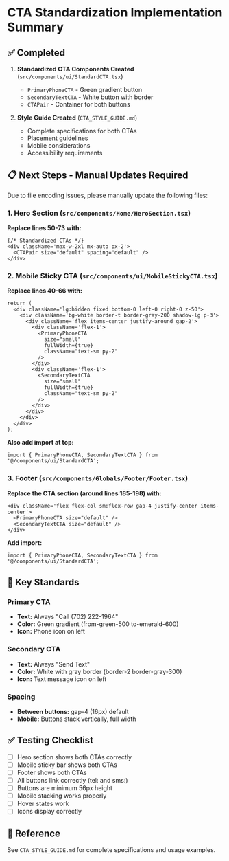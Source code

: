 # CTA Standardization Implementation Summary

## ✅ Completed

1. **Standardized CTA Components Created** (`src/components/ui/StandardCTA.tsx`)
   - `PrimaryPhoneCTA` - Green gradient button
   - `SecondaryTextCTA` - White button with border
   - `CTAPair` - Container for both buttons

2. **Style Guide Created** (`CTA_STYLE_GUIDE.md`)
   - Complete specifications for both CTAs
   - Placement guidelines
   - Mobile considerations
   - Accessibility requirements

## 📋 Next Steps - Manual Updates Required

Due to file encoding issues, please manually update the following files:

### 1. Hero Section (`src/components/Home/HeroSection.tsx`)

**Replace lines 50-73 with:**
```tsx
{/* Standardized CTAs */}
<div className='max-w-2xl mx-auto px-2'>
  <CTAPair size="default" spacing="default" />
</div>
```

### 2. Mobile Sticky CTA (`src/components/ui/MobileStickyCTA.tsx`)

**Replace lines 40-66 with:**
```tsx
return (
  <div className='lg:hidden fixed bottom-0 left-0 right-0 z-50'>
    <div className='bg-white border-t border-gray-200 shadow-lg p-3'>
      <div className='flex items-center justify-around gap-2'>
        <div className='flex-1'>
          <PrimaryPhoneCTA 
            size="small" 
            fullWidth={true}
            className="text-sm py-2"
          />
        </div>
        <div className='flex-1'>
          <SecondaryTextCTA 
            size="small" 
            fullWidth={true}
            className="text-sm py-2"
          />
        </div>
      </div>
    </div>
  </div>
);
```

**Also add import at top:**
```tsx
import { PrimaryPhoneCTA, SecondaryTextCTA } from '@/components/ui/StandardCTA';
```

### 3. Footer (`src/components/Globals/Footer/Footer.tsx`)

**Replace the CTA section (around lines 185-198) with:**
```tsx
<div className='flex flex-col sm:flex-row gap-4 justify-center items-center'>
  <PrimaryPhoneCTA size="default" />
  <SecondaryTextCTA size="default" />
</div>
```

**Add import:**
```tsx
import { PrimaryPhoneCTA, SecondaryTextCTA } from '@/components/ui/StandardCTA';
```

## 🎯 Key Standards

### Primary CTA
- **Text:** Always "Call (702) 222-1964"
- **Color:** Green gradient (from-green-500 to-emerald-600)
- **Icon:** Phone icon on left

### Secondary CTA
- **Text:** Always "Send Text"
- **Color:** White with gray border (border-2 border-gray-300)
- **Icon:** Text message icon on left

### Spacing
- **Between buttons:** gap-4 (16px) default
- **Mobile:** Buttons stack vertically, full width

## ✅ Testing Checklist

- [ ] Hero section shows both CTAs correctly
- [ ] Mobile sticky bar shows both CTAs
- [ ] Footer shows both CTAs
- [ ] All buttons link correctly (tel: and sms:)
- [ ] Buttons are minimum 56px height
- [ ] Mobile stacking works properly
- [ ] Hover states work
- [ ] Icons display correctly

## 📖 Reference

See `CTA_STYLE_GUIDE.md` for complete specifications and usage examples.

